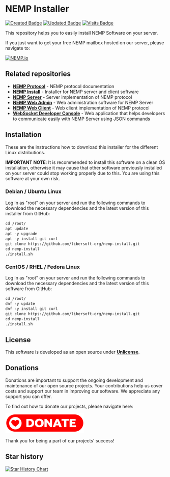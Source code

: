 # NEMP Installer

[![Created Badge](https://badges.pufler.dev/created/libersoft-org/nemp-install)](https://badges.pufler.dev) [![Updated Badge](https://badges.pufler.dev/updated/libersoft-org/nemp-install)](https://badges.pufler.dev) [![Visits Badge](https://badges.pufler.dev/visits/libersoft-org/nemp-install)](https://badges.pufler.dev)

This repository helps you to easily install NEMP Software on your server.

If you just want to get your free NEMP mailbox hosted on our server, please navigate to:

[![NEMP.io](https://raw.githubusercontent.com/libersoft-org/nemp-documentation/main/logo.png)](https://nemp.io)

## Related repositories

- [**NEMP Protocol**](https://github.com/libersoft-org/nemp-protocol) - NEMP protocol documentation
- [**NEMP Install**](https://github.com/libersoft-org/nemp-install) - Installer for NEMP server and client software
- [**NEMP Server**](https://github.com/libersoft-org/nemp-server) - Server implementation of NEMP protocol
- [**NEMP Web Admin**](https://github.com/libersoft-org/nemp-admin-web) - Web administration software for NEMP Server
- [**NEMP Web Client**](https://github.com/libersoft-org/nemp-client-web) - Web client implementation of NEMP protocol
- [**WebSocket Developer Console**](https://github.com/libersoft-org/websocket-console) - Web application that helps developers to communicate easily with NEMP Server using JSON commands

## Installation

These are the instructions how to download this installer for the different Linux distributions.

**IMPORTANT NOTE**: It is recommended to install this software on a clean OS installation, otherwise it may cause that other software previously installed on your server could stop working properly due to this. You are using this software at your own risk.

### Debian / Ubuntu Linux

Log in as "root" on your server and run the following commands to download the necessary dependencies and the latest version of this installer from GitHub:

```console
cd /root/
apt update
apt -y upgrade
apt -y install git curl
git clone https://github.com/libersoft-org/nemp-install.git
cd nemp-install
./install.sh
```

### CentOS / RHEL / Fedora Linux

Log in as "root" on your server and run the following commands to download the necessary dependencies and the latest version of this software from GitHub:

```console
cd /root/
dnf -y update
dnf -y install git curl
git clone https://github.com/libersoft-org/nemp-install.git
cd nemp-install
./install.sh
```

## License

This software is developed as an open source under [**Unlicense**](./LICENSE).

## Donations

Donations are important to support the ongoing development and maintenance of our open source projects. Your contributions help us cover costs and support our team in improving our software. We appreciate any support you can offer.

To find out how to donate our projects, please navigate here:

[![Donate](https://raw.githubusercontent.com/libersoft-org/documents/main/donate.png)](https://libersoft.org/donations)

Thank you for being a part of our projects' success!

## Star history

[![Star History Chart](https://api.star-history.com/svg?repos=libersoft-org/nemp-install&type=Date)](https://star-history.com/#libersoft-org/nemp-install&Date)
